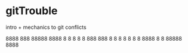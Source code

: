 gitTrouble
==========

intro + mechanics to git conflicts

8888   888   88888    8888
8      8  8    8     8
888    888     8     8
8      8 8     8     8
8888   8  8  88888    8888